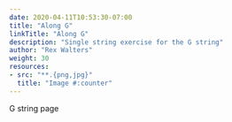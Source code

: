 ```yaml
---
date: 2020-04-11T10:53:30-07:00
title: "Along G"
linkTitle: "Along G"
description: "Single string exercise for the G string"
author: "Rex Walters"
weight: 30
resources:
- src: "**.{png,jpg}"
  title: "Image #:counter"
---
```


G string page
